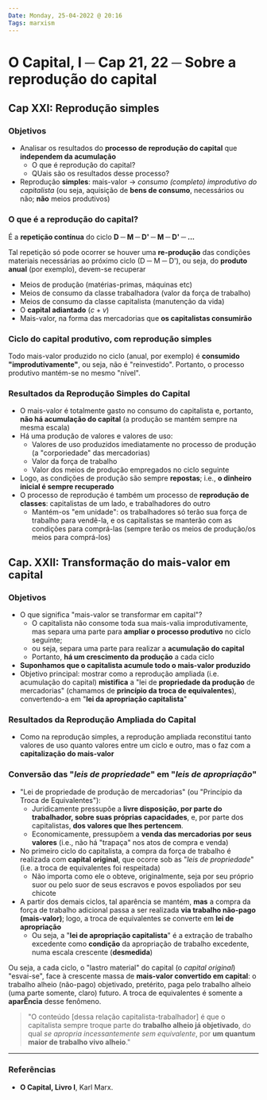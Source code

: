 ```yaml
---
Date: Monday, 25-04-2022 @ 20:16
Tags: marxism
---
```

# O Capital, I ─ Cap 21, 22 ─ Sobre a reprodução do capital
## Cap XXI: Reprodução simples
### Objetivos
- Analisar os resultados do **processo de reprodução do capital** que **independem da acumulação**
	- O que é reprodução do capital?
	- QUais são os resultados desse processo?
- Reprodução **simples**: mais-valor -> *consumo (completo) improdutivo do capitalista* (ou seja, aquisição de **bens de consumo**, necessários ou não; **não** meios produtivos)

### O que é a reprodução do capital?
É a **repetição contínua** do ciclo **D ─ M ─ D' ─ M ─ D' ─ ...**

Tal repetição só pode ocorrer se houver uma **re-produção** das condições materiais necessárias ao próximo ciclo (D ─ M ─ D'), ou seja, do **produto anual** (por exemplo), devem-se recuperar
- Meios de produção (matérias-primas, máquinas etc)
- Meios de consumo da classe trabalhadora (valor da força de trabalho)
- Meios de consumo da classe capitalista (manutenção da vida)
- O **capital adiantado** ($c + v$)
- Mais-valor, na forma das mercadorias que **os capitalistas consumirão**

### Ciclo do capital produtivo, com reprodução simples
Todo mais-valor produzido no ciclo (anual, por exemplo) é **consumido "improdutivamente"**, ou seja, não é "reinvestido". Portanto, o processo produtivo mantém-se no mesmo "nível".

### Resultados da Reprodução Simples do Capital
- O mais-valor é totalmente gasto no consumo do capitalista e, portanto, **não há acumulação do capital** (a produção se mantém sempre na mesma escala)
- Há uma produção de valores e valores de uso:
	- Valores de uso produzidos imediatamente no processo de produção (a "corporiedade" das mercadorias)
	- Valor da força de trabalho
	- Valor dos meios de produção empregados no ciclo seguinte
- Logo, as condições de produção são sempre **repostas**; i.e., **o dinheiro inicial é sempre recuperado**
- O processo de reprodução é também um processo de **reprodução de classes**: capitalistas de um lado, e trabalhadores do outro
	- Mantém-os "em unidade": os trabalhadores só terão sua força de trabalho para vendê-la, e os capitalistas se manterão com as condições para comprá-las (sempre terão os meios de produção/os meios para comprá-los)


## Cap. XXII: Transformação do mais-valor em capital
### Objetivos
- O que significa "mais-valor se transformar em capital"? 
	- O capitalista não consome toda sua mais-valia improdutivamente, mas separa uma parte para **ampliar o processo produtivo** no ciclo seguinte;
	- ou seja, separa uma parte para realizar a **acumulação do capital**
	- Portanto, **há um crescimento da produção** a cada ciclo
- **Suponhamos que o capitalista acumule todo o mais-valor produzido**
- Objetivo principal: mostrar como a reprodução ampliada (i.e. acumulação do capital) **mistifica** a "lei de **propriedade da produção** de mercadorias" (chamamos de **princípio da troca de equivalentes**), convertendo-a em "**lei da apropriação capitalista**"

### Resultados da Reprodução Ampliada do Capital
- Como na reprodução simples, a reprodução ampliada reconstitui tanto valores de uso quanto valores entre um ciclo e outro, mas o faz com a **capitalização do mais-valor**

### Conversão das "*leis de propriedade*" em "*leis de apropriação*"
- "Lei de propriedade de produção de mercadorias" (ou "Princípio da Troca de Equivalentes"): 
	- Juridicamente pressupõe a **livre disposição, por parte do trabalhador, sobre suas próprias capacidades**, e, por parte dos capitalistas, **dos valores que lhes pertencem**. 
	- Economicamente, pressupõem a **venda das mercadorias por seus valores** (i.e., não há "trapaça" nos atos de compra e venda)
- No primeiro ciclo do capitalista, a compra da força de trabalho é realizada com **capital original**, que ocorre sob as "*leis de propriedade*" (i.e. a troca de equivalentes foi respeitada)
	- Não importa como ele o obteve, originalmente, seja por seu próprio suor ou pelo suor de seus escravos e povos espoliados por seu chicote
- A partir dos demais ciclos, tal aparência se mantém, **mas** a compra da força de trabalho adicional passa a ser realizada **via trabalho não-pago (mais-valor)**; logo, a troca de equivalentes se converte em **lei de apropriação**
	- Ou seja, a "**lei de apropriação capitalista**" é a extração de trabalho excedente como **condição** da apropriação de trabalho excedente, numa escala crescente (**desmedida**)

Ou seja, a cada ciclo, o "lastro material" do capital (o *capital original*) "esvai-se", face à crescente massa de **mais-valor convertido em capital**: o trabalho alheio (não-pago) objetivado, pretérito, paga pelo trabalho alheio (uma parte somente, claro) futuro. A troca de equivalentes é somente a **aparÊncia** desse fenômeno. 
> "O conteúdo [dessa relação capitalista-trabalhador] é que o capitalista sempre troque parte do **trabalho alheio já objetivado**, do qual *se apropria incessantemente sem equivalente*, por **um quantum maior de trabalho vivo alheio**."



---
### Referências
- **O Capital, Livro I**, Karl Marx.